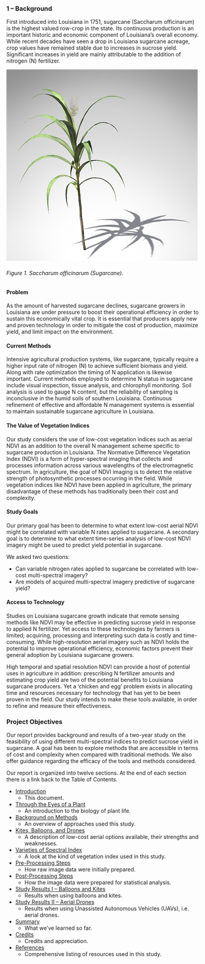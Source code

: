 
### 1 – Background

First introduced into Louisiana in 1751, sugarcane (Saccharum officinarum) is the highest valued row-crop in the state. Its continuous production is an important historic and economic component of Louisiana’s overall economy. While recent decades have seen a drop in Louisiana sugarcane acreage, crop values have remained stable due to increases in sucrose yield. Significant increases in yield are mainly attributable to the addition of nitrogen (N) fertilizer.

![](images/sugar_cane.png)
###### Figure 1. Saccharum officinarum (Sugarcane).

#### Problem
As the amount of harvested sugarcane declines, sugarcane growers in Louisiana are under pressure to boost their operational efficiency in order to sustain this economically vital crop. It is essential that producers apply new and proven technology in order to mitigate the cost of production, maximize yield, and limit impact on the environment.

#### Current Methods
Intensive agricultural production systems, like sugarcane, typically require a higher input rate of nitrogen (N) to achieve sufficient biomass and yield. Along with rate optimization the timing of N application is likewise important. Current methods employed to determine N status in sugarcane include visual inspection, tissue analysis, and chlorophyll monitoring. Soil analysis is used to gauge N content, but the reliability of sampling is inconclusive in the humid soils of southern Louisiana. Continuous refinement of effective and affordable N management systems is essential to maintain sustainable sugarcane agriculture in Louisiana.

#### The Value of Vegetation Indices
Our study considers the use of low-cost vegetation indices such as aerial NDVI as an addition to the overall N management scheme specific to sugarcane production in Louisiana. The Normative Difference Vegetation Index (NDVI) is a form of hyper-spectral imaging that collects and processes information across various wavelengths of the electromagnetic spectrum. In agriculture, the goal of NDVI imaging is to detect the relative strength of photosynthetic processes occurring in the field. While vegetation indices like NDVI have been applied in agriculture, the primary disadvantage of these methods has traditionally been their cost and complexity. 

#### Study Goals
Our primary goal has been to determine to what extent low-cost aerial NDVI might be correlated with variable N rates applied to sugarcane. A secondary goal is to determine to what extent time-series analysis of low-cost NDVI imagery might be used to predict yield potential in sugarcane.

We asked two questions: 

* Can variable nitrogen rates applied to sugarcane be correlated with low-cost multi-spectral imagery?
* Are models of acquired multi-spectral imagery predictive of sugarcane yield?

#### Access to Technology
Studies on Louisiana sugarcane growth indicate that remote sensing methods like NDVI may be effective in predicting sucrose yield in response to applied N fertilizer. Yet access to these technologies by farmers is limited; acquiring, processing and interpreting such data is costly and time-consuming. While high-resolution aerial imagery such as NDVI holds the potential to improve operational efficiency, economic factors prevent their general adoption by Louisiana sugarcane growers.

High temporal and spatial resolution NDVI can provide a host of potential uses in agriculture in addition: prescribing N fertilizer amounts and estimating crop yield are two of the potential benefits to Louisiana sugarcane producers. Yet a ‘chicken and egg’ problem exists in allocating time and resources necessary for technology that has yet to be been proven in the field. Our study intends to make these tools available, in order to refine and measure their effectiveness.

### Project Objectives
Our report provides background and results of a two-year study on the feasibility of using different multi-spectral indices to predict sucrose yield in sugarcane. A goal has been to explore methods that are accessible in terms of cost and complexity when compared with traditional methods. We also offer guidance regarding the efficacy of the tools and methods considered.

Our report is organized into twelve sections. At the end of each section there is a link back to the Table of Contents.

* [Introduction](abstract.md) 
    * This document.
* [Through the Eyes of a Plant](how_plants_see.md)
    * An introduction to the biology of plant life. 
* [Background on Methods](study_methods.md)
    * An overview of approaches used this study. 
* [Kites, Balloons, and Drones](kites_balloons_drones.md)
    * A description of low-cost aerial options available, their strengths and weaknesses.
* [Varieties of Spectral Index](spectral_indices.md)
    * A look at the kind of vegetation index used in this study.
* [Pre-Processing Steps](pre_processing_steps.md)
    * How raw image data were initially prepared.
* [Post-Processing Steps](post_pricessing_steps.md)
    * How the image data were prepared for statistical analysis.
* [Study Results I – Balloons and Kites](study_results_balloons.md)
    * Results when using balloons and kites.
* [Study Results II – Aerial Drones](study_results_drones.md)
    * Results when using Unassisted Autonomous Vehicles (UAVs), i.e. aerial drones. 
* [Summary](summary.md)
    * What we’ve learned so far.
* [Credits](credits.md)
    * Credits and appreciation. 
* [References](references.md)
    * Comprehensive listing of resources used in this study.